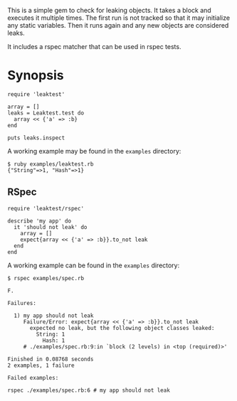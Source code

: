 This is a simple gem to check for leaking objects.
It takes a block and executes it multiple times. The first run is not tracked so that it may initialize any static variables. Then it runs again and any new objects are considered leaks.

It includes a rspec matcher that can be used in rspec tests.

# Synopsis

    require 'leaktest'

    array = []
    leaks = Leaktest.test do
      array << {'a' => :b}
    end

    puts leaks.inspect

A working example may be found in the `examples` directory:

    $ ruby examples/leaktest.rb 
    {"String"=>1, "Hash"=>1}


## RSpec

    require 'leaktest/rspec'

    describe 'my app' do
      it 'should not leak' do
        array = []
        expect{array << {'a' => :b}}.to_not leak
      end
    end


A working example can be found in the `examples` directory:

    $ rspec examples/spec.rb

    F.

    Failures:

      1) my app should not leak
         Failure/Error: expect{array << {'a' => :b}}.to_not leak
           expected no leak, but the following object classes leaked:
             String: 1
               Hash: 1
         # ./examples/spec.rb:9:in `block (2 levels) in <top (required)>'

    Finished in 0.08768 seconds
    2 examples, 1 failure

    Failed examples:

    rspec ./examples/spec.rb:6 # my app should not leak
